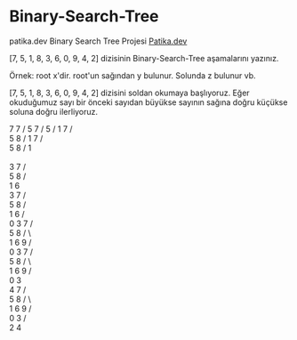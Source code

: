 # Binary-Search-Tree
patika.dev Binary Search Tree Projesi
[Patika.dev](https://www.patika.dev/tr)

[7, 5, 1, 8, 3, 6, 0, 9, 4, 2] dizisinin Binary-Search-Tree aşamalarını yazınız.

Örnek: root x'dir. root'un sağından y bulunur. Solunda z bulunur vb.

[7, 5, 1, 8, 3, 6, 0, 9, 4, 2] dizisini soldan okumaya başlıyoruz.
Eğer okuduğumuz sayı bir önceki sayıdan büyükse sayının sağına doğru küçükse soluna doğru ilerliyoruz.

7
  7
 /
5
    7
   /
  5
 /
1 
    7
   / \
  5   8
 /
1 
    7
   / \
  5   8
 / 
1  
 \
  3
    7
   / \
  5   8
 / \
1   6
 \
  3
      7
     / \
    5   8
   / \
  1   6
 / \
0   3
      7
     / \
    5   8
   / \   \
  1   6   9
 / \
0   3
      7
     / \
    5   8
   / \   \
  1   6   9
 / \
0   3
     \
      4
      7
     / \
    5   8
   / \   \
  1   6   9
 / \
0   3
   / \
  2   4